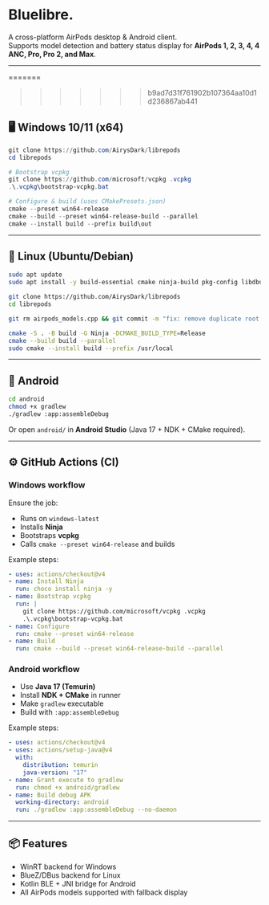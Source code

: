 # Bluelibre.

A cross-platform AirPods desktop & Android client.  
Supports model detection and battery status display for **AirPods 1, 2, 3, 4, 4 ANC, Pro, Pro 2, and Max**.

---

=======
>>>>>>> b9ad7d31f761902b107364aa10d1d236867ab441
## 🖥️ Windows 10/11 (x64)

```powershell
git clone https://github.com/AirysDark/librepods
cd librepods

# Bootstrap vcpkg
git clone https://github.com/microsoft/vcpkg .vcpkg
.\.vcpkg\bootstrap-vcpkg.bat

# Configure & build (uses CMakePresets.json)
cmake --preset win64-release
cmake --build --preset win64-release-build --parallel
cmake --install build --prefix build\out
```

---

## 🐧 Linux (Ubuntu/Debian)

```bash
sudo apt update
sudo apt install -y build-essential cmake ninja-build pkg-config libdbus-1-dev libbluetooth-dev

git clone https://github.com/AirysDark/librepods
cd librepods

git rm airpods_models.cpp && git commit -m "fix: remove duplicate root airpods_models.cpp"  # if present

cmake -S . -B build -G Ninja -DCMAKE_BUILD_TYPE=Release
cmake --build build --parallel
sudo cmake --install build --prefix /usr/local
```

---

## 🤖 Android

```bash
cd android
chmod +x gradlew
./gradlew :app:assembleDebug
```

Or open `android/` in **Android Studio** (Java 17 + NDK + CMake required).

---

## ⚙️ GitHub Actions (CI)

### Windows workflow
Ensure the job:
- Runs on `windows-latest`
- Installs **Ninja**
- Bootstraps **vcpkg**
- Calls `cmake --preset win64-release` and builds

Example steps:

```yaml
- uses: actions/checkout@v4
- name: Install Ninja
  run: choco install ninja -y
- name: Bootstrap vcpkg
  run: |
    git clone https://github.com/microsoft/vcpkg .vcpkg
    .\.vcpkg\bootstrap-vcpkg.bat
- name: Configure
  run: cmake --preset win64-release
- name: Build
  run: cmake --build --preset win64-release-build --parallel
```

### Android workflow
- Use **Java 17 (Temurin)**
- Install **NDK + CMake** in runner
- Make `gradlew` executable
- Build with `:app:assembleDebug`

Example steps:

```yaml
- uses: actions/checkout@v4
- uses: actions/setup-java@v4
  with:
    distribution: temurin
    java-version: "17"
- name: Grant execute to gradlew
  run: chmod +x android/gradlew
- name: Build debug APK
  working-directory: android
  run: ./gradlew :app:assembleDebug --no-daemon
```

---

## 📦 Features
- WinRT backend for Windows
- BlueZ/DBus backend for Linux
- Kotlin BLE + JNI bridge for Android
- All AirPods models supported with fallback display
